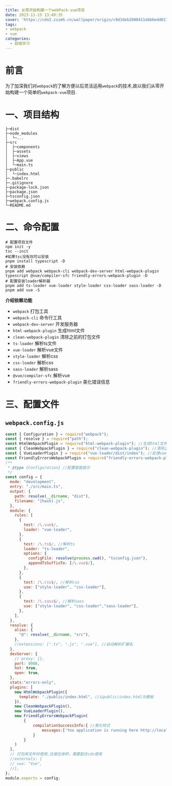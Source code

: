 ```yaml
---
title: 从零开始构建一个webPack-vue项目
date: 2023-11-15 13:49:35
cover: 'https://cdn2.zzzmh.cn/wallpaper/origin/c9d3deb2880411ebb6edd017c2d2eca2.jpg/fhd?auth_key=1733328000-2e5684945cd96f15e41c2dbe594efe516e22fdf3-0-8835f1a51bc732711627ad46f06856be'
tags: 
- webpack
- vue
categories: 
  - 前端学习
---
```

# 前言
为了加深我们对`webpack`的了解方便以后灵活运用`webpack`的技术,故以我们从零开始构建一个简单的`webpack-vue`项目.
# 一、项目结构
```
├─dist
├─node_modules
│  └─...
├─src
│  ├─components
│  ├─assets
│  ├─views
│  ├─App.vue
│  └─main.ts
├─public
│  └─index.html
├─.babelrc
├─.gitignore
├─package-lock.json
├─package.json
├─tsconfig.json
├─webpack.config.js
└─README.md
```
# 二、命令配置
```
# 配置项目文件
npm init -y
tsc --init
#如果tsc没有则可以安装
pnpm install typescript -D
# 安装依赖 
pnpm add webpack webpack-cli webpack-dev-server html-webpack-plugin typescript @vue/compiler-sfc friendly-errors-webpack-plugin -D
# 配置安装loader解析器
pnpm add ts-loader vue-loader style-loader css-loader sass-loader -D
pnpm add vue -S
```
**介绍依赖功能**
- `webpack` 打包工具
- `webpack-cli` 命令行工具
- `webpack-dev-server` 开发服务器
- `html-webpack-plugin` 生成html文件
- `clean-webpack-plugin` 清除之前的打包文件
- `ts-loader` 解析ts文件
- `vue-loader` 解析vue文件
- `style-loader` 解析css
- `css-loader` 解析css
- `sass-loader` 解析sass
- `@vue/compiler-sfc` 解析vue
- `friendly-errors-webpack-plugin` 美化错误信息

# 三、配置文件
## `webpack.config.js`
```js
const { Configuration } = require("webpack");
const { resolve } = require("path");
const HtmlWebpackPlugin = require("html-webpack-plugin"); //生成html文件
const { CleanWebpackPlugin } = require("clean-webpack-plugin"); //清除之前的打包文件
const { VueLoaderPlugin } = require("vue-loader/dist/index"); //处理vue文件
const FriendlyErrorsWebpackPlugin = require("friendly-errors-webpack-plugin");
/**
 * @type {Configuration} //配置智能提示
 */
const config = {
  mode: "development",
  entry: "./src/main.ts",
  output: {
    path: resolve(__dirname, "dist"),
    filename: "[hash].js",
  },
  module: {
    rules: [
      {
        test: /\.vue$/,
        loader: "vue-loader",
      },
      {
        test: /\.ts$/, //解析ts
        loader: "ts-loader",
        options: {
          configFile: resolve(process.cwd(), "tsconfig.json"),
          appendTsSuffixTo: [/\.vue$/],
        },
      },
      {
        test: /\.css$/, //解析css
        use: ["style-loader", "css-loader"],
      },
      {
        test: /\.sass$/, //解析sass
        use: ["style-loader", "css-loader","sass-loader"],
      },
    ],
  },
  resolve: {
    alias: {
      "@": resolve(__dirname, "src"),
    },
    //extensions: [".ts", ".js", ".vue"], //自动解析扩展名
  },
  devServer: {
    // proxy: {},
    port: 8008,
    hot: true,
    open: true,
  },
  stats:"errors-only",
  plugins: [
    new HtmlWebpackPlugin({
      template: "./public/index.html", //以public/index.html为模板
    }),
    new CleanWebpackPlugin(),
    new VueLoaderPlugin(),
    new FriendlyErrorsWebpackPlugin(
        {
            compilationSuccessInfo:{ //美化样式
                messages:['You application is running here http://localhost:8008']
            }
        }
    )
  ],
  // 打包库文件时使用,压缩包体积，需要配合cdn使用
  //externals: {
  // vue: "Vue",
  //},
};
module.exports = config;
```
